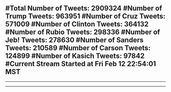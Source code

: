 #Total Number of Tweets: 2909324 
#Number of Trump Tweets: 963951
#Number of Cruz Tweets: 571009
#Number of Clinton Tweets: 364132
#Number of Rubio Tweets: 298336
#Number of Jeb! Tweets: 278630
#Number of Sanders Tweets: 210589
#Number of Carson Tweets: 124899
#Number of Kasich Tweets: 97842
#Current Stream Started at Fri Feb 12 22:54:01 MST
---
---
---
